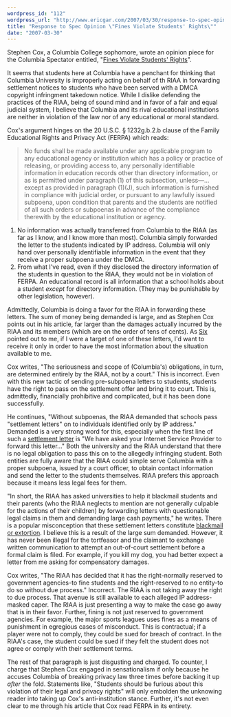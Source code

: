 ```yaml
---
wordpress_id: "112"
wordpress_url: "http://www.ericgar.com/2007/03/30/response-to-spec-opinion-fines-violate-students-rights/"
title: "Response to Spec Opinion \"Fines Violate Students' Rights\""
date: "2007-03-30"
---
```

Stephen Cox, a Columbia College sophomore, wrote an opinion piece for the Columbia Spectator entitled, "<a href="http://media.www.columbiaspectator.com/media/storage/paper865/news/2007/03/30/Opinion/Fines.Violate.Students.Rights-2813582-page2.shtml">Fines Violate Students' Rights</a>".

It seems that students here at Columbia have a penchant for thinking that Columbia University is improperly acting on behalf of th RIAA in forwarding settlement notices to students who have been served with a DMCA copyright infringment takedown notice. While I dislike defending the practices of the RIAA, being of sound mind and in favor of a fair and equal judicial system, I believe that Columbia and its rival educational institutions are neither in violation of the law nor of any educational or moral standard. 

Cox's argument hinges on the 20 U.S.C. § 1232g.b.2.b clause of the Family Educational Rights and Privacy Act (FERPA) which reads:

<blockquote>No funds shall be made available under any applicable program to any educational agency or institution which has a policy or practice of releasing, or providing access to, any personally identifiable information in education records other than directory information, or as is permitted under paragraph (1) of this subsection, unless—... except as provided in paragraph (1)(J), such information is furnished in compliance with judicial order, or pursuant to any lawfully issued subpoena, upon condition that parents and the students are notified of all such orders or subpoenas in advance of the compliance therewith by the educational institution or agency.</blockquote>

<ol>
	<li> No information was actually transferred from Columbia to the RIAA (as far as I know, and I know more than most). Columbia simply forwarded the letter to the students indicated by IP address. Columbia will only hand over personally identifiable information in the event that they receive a proper subpoena under the DMCA.</li>
	<li>From what I've read, even if they disclosed the directory information of the students in question to the RIAA, they would not be in violation of FERPA. An educational record is all information that a school holds about a student <em>except</em> for directory information. (They may be punishable by other legislation, however).</li>
</ol>

Admittedly, Columbia is doing a favor for the RIAA in forwarding these letters. The sum of money being demanded is large, and as Stephen Cox points out in his article, far larger than the damages actually incurred by the RIAA and its members (which are on the order of tens of cents). As <a href="http://www.fiveplusone.net">Six</a> pointed out to me, if I were a target of one of these letters, I'd want to receive it only in order to have the most information about the situation available to me.

Cox writes, "The seriousness and scope of (Columbia's) obligations, in turn, are determined entirely by the RIAA, not by a court." This is incorrect. Even with this new tactic of sending pre-subpoena letters to students, students have the right to pass on the settlement offer and bring it to court. This is, admittedly, financially prohibitive and complicated, but it has been done successfully. 

He continues, "Without subpoenas, the RIAA demanded that schools pass "settlement letters" on to individuals identified only by IP address." Demanded is a very strong word for this, especially when the first line of such a <a href="http://www.educause.edu/ir/library/pdf/CSD4832.pdf">settlement letter</a> is "We have asked your Internet Service Provider to forward this letter..." Both the university and the RIAA understand that there is no legal obligation to pass this on to the allegedly infringing student. Both entities are fully aware that the RIAA could simple serve Columbia with a proper subpoena, issued by a court officer, to obtain contact information and send the letter to the students themselves. RIAA prefers this approach because it means less legal fees for them.

"In short, the RIAA has asked universities to help it blackmail students and their parents (who the RIAA neglects to mention are not generally culpable for the actions of their children) by forwarding letters with questionable legal claims in them and demanding large cash payments," he writes. There is a popular misconception that these settlement letters constitute <a href="http://www.law.cornell.edu/uscode/html/uscode18/usc_sup_01_18_10_I_20_41.html">blackmail or extortion</a>. I believe this is a result of the large sum demanded. However, it has never been illegal for the tortfeasor and the claimant to exchange written communication to attempt an out-of-court settlement before a formal claim is filed. For example, if you kill my dog, you had better expect a letter from me asking for compensatory damages.

Cox writes, "The RIAA has decided that it has the right-normally reserved to government agencies-to fine students and the right-reserved to no entity-to do so without due process." Incorrect. The RIAA is not taking away the right to due process. That avenue is still available to each alleged IP address-masked caper. The RIAA is just presenting a way to make the case go away that is in their favor. Further, fining is not just reserved to government agencies. For example, the major sports leagues uses fines as a means of punishment in egregious cases of misconduct. This is contractual; if a player were not to comply, they could be sued for breach of contract. In the RIAA's case, the student could be sued if they felt the student does not agree or comply with their settlement terms.

The rest of that paragraph is just disgusting and charged. To counter, I charge that Stephen Cox engaged in sensationalism if only because he accuses Columbia of breaking privacy law three times before backing it up <em>after</em> the fold. Statements like, "Students should be furious about this violation of their legal and privacy rights" will only embolden the unknowing reader into taking up Cox's anti-institution stance. Further, it's not even clear to me through his article that Cox read FERPA in its entirety.

